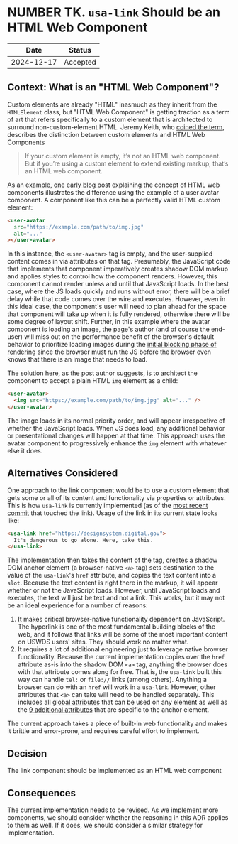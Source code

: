 # NUMBER TK. `usa-link` Should be an HTML Web Component

| Date       | Status   |
| ---------- | -------- |
| 2024-12-17 | Accepted |

## Context: What is an "HTML Web Component"?

Custom elements are already "HTML" inasmuch as they inherit from the `HTMLElement` class, but "HTML Web Component" is getting traction as a term of art that refers specifically to a custom element that is architected to surround non-custom-element HTML. Jeremy Keith, who [coined the term](https://adactio.com/journal/20618), describes the distinction between custom elements and HTML Web Components 

>  If your custom element is empty, it’s not an HTML web component. But if you’re using a custom element to extend existing markup, that’s an HTML web component.

As an example, one [early blog post](https://blog.jim-nielsen.com/2023/html-web-components/) explaining the concept of HTML web components illustrates the difference using the example of a user avatar component. A component like this can be a perfectly valid HTML custom element:

```html
<user-avatar
  src="https://example.com/path/to/img.jpg"
  alt="..."
></user-avatar>
```

In this instance, the `<user-avatar>` tag is empty, and the user-supplied content comes in via attributes on that tag. Presumably, the JavaScript code that implements that component imperatively creates shadow DOM markup and applies styles to control how the component renders. However, this component cannot render unless and until that JavaScript loads. In the best case, where the JS loads quickly and runs without error, there will be a brief delay while that code comes over the wire and executes. However, even in this ideal case, the component's user will need to plan ahead for the space that component will take up when it is fully rendered, otherwise there will be some degree of layout shift. Further, in this example where the avatar component is loading an image, the page's author (and of course the end-user) will miss out on the performance benefit of the browser's default behavior to prioritize loading images during the [initial blocking phase of rendering](https://web.dev/articles/fetch-priority) since the browser must run the JS before the browser even knows that there is an image that needs to load.

The solution here, as the post author suggests, is to architect the component to accept a plain HTML `img` element as a child:

```html
<user-avatar>
  <img src="https://example.com/path/to/img.jpg" alt="..." />
</user-avatar>
```

The image loads in its normal priority order, and will appear irrespective of whether the JavaScript loads. When JS does load, any additional behavior or presentational changes will happen at that time. This approach uses the avatar component to progressively enhance the `img` element with whatever else it does.

## Alternatives Considered

One approach to the link component would be to use a custom element that gets some or all of its content and functionality via properties or attributes. This is how `usa-link` is currently implemented (as of the [most recent commit](https://github.com/uswds/web-components/commit/d7f04ca1d6708931f712c6b0e2ae958c2a0fbe76) that touched the link). Usage of the link in its current state looks like:

```html
<usa-link href="https://designsystem.digital.gov">
  It's dangerous to go alone. Here, take this.
</usa-link>
```

The implementation then takes the content of the tag, creates a shadow DOM anchor element (a browser-native `<a>` tag) sets destination to the value of the `usa-link`'s `href` attribute, and copies the text content into a `slot`. Because the text content is right there in the markup, it will appear whether or not the JavaScript loads. However, until JavaScript loads and executes, the text will just be text and not a link. This works, but it may not be an ideal experience for a number of reasons:

1. It makes critical browser-native functionality dependent on JavaScript. The hyperlink is one of the most fundamental building blocks of the web, and it follows that links will be some of the most important content on USWDS users' sites. They should work no matter what.
2. It requires a lot of additional engineering just to leverage native browser functionality. Because the current implementation copies over the `href` attribute as-is into the shadow DOM `<a>` tag, anything the browser does with that attribute comes along for free. That is, the `usa-link` built this way can handle `tel:` or `file://` links (among others). Anything a browser can do with an `href` will work in a `usa-link`. However, other attributes that `<a>` can take will need to be handled separately. This includes all [global attributes](https://developer.mozilla.org/en-US/docs/Web/HTML/Global_attributes) that can be used on any element as well as the [9 additional attributes](https://developer.mozilla.org/en-US/docs/Web/HTML/Element/a#attributes) that are specific to the anchor element. 

The current approach takes a piece of built-in web functionality and makes it brittle and error-prone, and requires careful effort to implement.

## Decision

The link component should be implemented as an HTML web component

## Consequences

The current implementation needs to be revised. As we implement more components, we should consider whether the reasoning in this ADR applies to them as well. If it does, we should consider a similar strategy for implementation.
